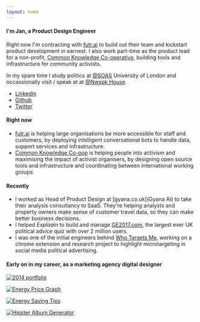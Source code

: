 ```yaml
---
layout: home
---
```


#### **I'm Jan, a Product Design Engineer**

Right now I'm contracting with [futr.ai](https://futr.ai) to build out their team and kickstart product development in earnest. I also work part-time as the product lead for a non-profit, [Common Knowledge Co-operative](https://commonknowledge.coop), building tools and infrastructure for community activists.

In my spare time I study politics at [@SOAS](https://twitter.com/soas) University of London and occassionally visit / speak at at [@Nwspk House](https://twitter.com/nwspk).

* [LinkedIn](http://linkedin.com/in/janbaykara)
* [Github](http://github.com/janbaykara)
* [Twitter](http://twitter.com/janbaykara)

#### Right now

* [futr.ai](https://futr.ai) is helping large organisations be more accessible for staff and customers, by deploying intelligent conversational bots to handle data, support services and infrastructure.
* [Common Knowledge Co-oop](https://commonknowledge.coop) is helping people into activism and maximising the impact of activist organisers, by designing open source tools and infrastructure and coordinating between international working groups.

#### Recently
* I worked as Head of Product Design at [gyana.co.uk](Gyana AI) to take their analysis consultancy to SaaS. They're helping analysts and property owners make sense of customer travel data, so they can make better business decisions.
* I helped *Explaain* to build and manage [GE2017.com](https://ge2017.com), the largest ever UK political advice quiz with over 2 million users.
* I was one of the initial engineers behind [Who Targets Me](https://whotargets.me/en/), working on a chrome extension and research project to highlight microtargeting in social media political advertising.

#### Early on in my career, as a marketing agency digital designer

[![2014 portfolio](https://i.imgur.com/7Ids5Uq.png)](http://jan.baykara.co.uk/)

[![Energy Price Graph](https://i.imgur.com/zmtMDkH.png)](https://www.switchmybusiness.com/resources/gas-electricity-price-graph)

[![Energy Saving Tips](https://i.imgur.com/K8g1r59.jpg)](https://www.switchmybusiness.com/resources/energy-saving-advice)

[![Hipster Album Generator](https://i.imgur.com/jlu2jY8.jpg)](https://www.superfi.co.uk/hipster.aspx)
